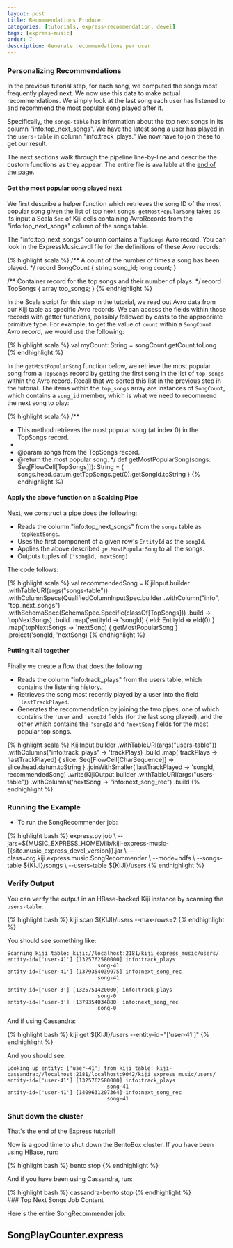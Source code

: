 ```yaml
---
layout: post
title: Recommendations Producer
categories: [tutorials, express-recommendation, devel]
tags: [express-music]
order: 7
description: Generate recommendations per user.
---
```


<h3 style="margin-top:0px;padding-top:10px;">Personalizing Recommendations</h3>

In the previous tutorial step, for each song, we computed the songs most frequently played next.  We
now use this data to make actual recommendations. We simply look at the last song each user has
listened to and recommend the most popular song played after it.

Specifically, the `songs-table` has information about the top next songs in its column
"info:top_next_songs". We have the latest song a user has played in the `users-table` in column
"info:track_plays." We now have to join these to get our result.

The next sections walk through the pipeline line-by-line and describe the custom functions as they appear.
The entire file is available at the [end of the page](#recommend-full-code).

#### Get the most popular song played next

We first describe a helper function which retrieves the song ID of the most popular song given the
list of top next songs. `getMostPopularSong` takes as its input a Scala `Seq` of Kiji cells
containing AvroRecords from the "info:top_next_songs" column of the songs table.

The "info:top_next_songs" column contains a `TopSongs` Avro record.  You can look in the
ExpressMusic.avdl file for the definitions of these Avro records:

{% highlight scala %}
  /** A count of the number of times a song has been played. */
  record SongCount {
    string song_id;
    long count;
  }

  /** Container record for the top songs and their number of plays. */
  record TopSongs {
     array<SongCount> top_songs;
  }
{% endhighlight %}

In the Scala script for this step in the tutorial, we read out Avro data from our Kiji table as
specific Avro records.  We can access the fields within those records with getter functions,
possibly followed by casts to the appropriate primitive type.  For example, to get the value of
`count` within a `SongCount` Avro record, we would use the following:

{% highlight scala %}
val myCount: String = songCount.getCount.toLong
{% endhighlight %}

In the `getMostPopularSong` function below, we retrieve the most popular song from a `TopSongs`
record by getting the first song in the list of `top_songs` within the Avro record.  Recall that we
sorted this list in the previous step in the tutorial.  The items within the `top_songs` array are
instances of `SongCount`, which contains a `song_id` member, which is what we need to recommend the
next song to play:

{% highlight scala %}
  /**
   * This method retrieves the most popular song (at index 0) in the TopSongs record.
   *
   * @param songs from the TopSongs record.
   * @return the most popular song.
   */
  def getMostPopularSong(songs: Seq[FlowCell[TopSongs]]): String = {
    songs.head.datum.getTopSongs.get(0).getSongId.toString
  }
{% endhighlight %}

#### Apply the above function on a Scalding Pipe

Next, we construct a pipe does the following:

* Reads the column "info:top_next_songs" from the `songs` table as `'topNextSongs`.
* Uses the first component of a given row's `EntityId` as the `songId`.
* Applies the above described `getMostPopularSong` to all the songs.
* Outputs tuples of `('songId, nextSong)`

The code follows:

{% highlight scala %}
  val recommendedSong = KijiInput.builder
      .withTableURI(args("songs-table"))
      .withColumnSpecs(QualifiedColumnInputSpec.builder
          .withColumn("info", "top_next_songs")
          .withSchemaSpec(SchemaSpec.Specific(classOf[TopSongs]))
          .build -> 'topNextSongs)
      .build
      .map('entityId -> 'songId) { eId: EntityId => eId(0) }
      .map('topNextSongs -> 'nextSong) { getMostPopularSong }
      .project('songId, 'nextSong)
{% endhighlight %}

#### Putting it all together

Finally we create a flow that does the following:

- Reads the column "info:track_plays" from the users table, which contains the listening history.
- Retrieves the song most recently played by a user into the field `'lastTrackPlayed`.
- Generates the recommendation by joining the two pipes, one of which contains the `'user` and
  `'songId` fields (for the last song played), and the other which contains the `'songId` and
  `'nextSong` fields for the most popular top songs.

{% highlight scala %}
  KijiInput.builder
      .withTableURI(args("users-table"))
      .withColumns("info:track_plays" -> 'trackPlays)
      .build
      .map('trackPlays -> 'lastTrackPlayed) {
          slice: Seq[FlowCell[CharSequence]] => slice.head.datum.toString }
      .joinWithSmaller('lastTrackPlayed -> 'songId, recommendedSong)
      .write(KijiOutput.builder
          .withTableURI(args("users-table"))
          .withColumns('nextSong -> "info:next_song_rec")
          .build
{% endhighlight %}

### Running the Example

* To run the SongRecommender job:

<div class="userinput">
{% highlight bash %}
express.py job \
    --jars=${MUSIC_EXPRESS_HOME}/lib/kiji-express-music-{{site.music_express_devel_version}}.jar \
    --class=org.kiji.express.music.SongRecommender \
    --mode=hdfs \
    --songs-table ${KIJI}/songs \
    --users-table ${KIJI}/users
{% endhighlight %}
</div>

### Verify Output

You can verify the output in an HBase-backed Kiji instance by scanning the `users-table`.

<div class="userinput">
{% highlight bash %}
kiji scan ${KIJI}/users --max-rows=2
{% endhighlight %}
</div>

You should see something like:

    Scanning kiji table: kiji://localhost:2181/kiji_express_music/users/
    entity-id=['user-41'] [1325762580000] info:track_plays
                                 song-41
    entity-id=['user-41'] [1379354039975] info:next_song_rec
                                 song-41

    entity-id=['user-3'] [1325751420000] info:track_plays
                                 song-0
    entity-id=['user-3'] [1379354034880] info:next_song_rec
                                 song-0

And if using Cassandra:

{% highlight bash %}
kiji get ${KIJI}/users --entity-id="['user-41']"
{% endhighlight %}

And you should see:

    Looking up entity: ['user-41'] from kiji table: kiji-cassandra://localhost:2181/localhost:9042/kiji_express_music/users/
    entity-id=['user-41'] [1325762580000] info:track_plays
                                    song-41
    entity-id=['user-41'] [1409631207364] info:next_song_rec
                                    song-41


### Shut down the cluster

That's the end of the Express tutorial!

Now is a good time to shut down the BentoBox cluster.  If you have been using HBase, run:

<div class="userinput">
{% highlight bash %}
    bento stop
{% endhighlight %}
</div>

And if you have been using Cassandra, run:

<div class="userinput">
{% highlight bash %}
    cassandra-bento stop
{% endhighlight %}

</div>
### Top Next Songs Job Content<a id="recommend-full-code"> </a>

Here's the entire SongRecommender job:

<div id="accordion-container">
  <h2 class="accordion-header"> SongPlayCounter.express </h2>
  <div class="accordion-content">
        <script src="http://gist-it.appspot.com/github/kijiproject/kiji-express-music/raw/{{site.music_express_devel_branch}}/src/main/scala/org/kiji/express/music/SongRecommender.scala"> </script>
  </div>
</div>
